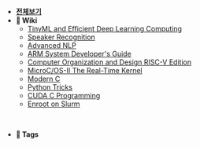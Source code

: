 - [**전체보기**](dashboard.md)
- **📔 Wiki**
  - [TinyML and Efficient Deep Learning Computing](notes/mit-6s965/README.md)
  - [Speaker Recognition](notes/udemy-speaker/README.md)
  - [Advanced NLP](notes/cs11-711/README.md)
  - [ARM System Developer's Guide](notes/arm-system-guide/README.md)
  - [Computer Organization and Design RISC-V Edition](notes/cod/README.md)
  - [MicroC/OS-II The Real-Time Kernel](notes/ucos2/README.md)
  - [Modern C](notes/modern-c/README.md)
  - [Python Tricks](notes/python-trick/README.md)
  - [CUDA C Programming](notes/pro-cuda-c/README.md)
  - [Enroot on Slurm](notes/enroot-slurm/README.md)

<br/>

- **🔖 Tags**
<div class="tag-container">
  <div class="tag-list"></div>
</div>

<br/>
<br/> 

<div class="clock-container">
    <div class="date"></div>
    <div class="time"></div>
</div>